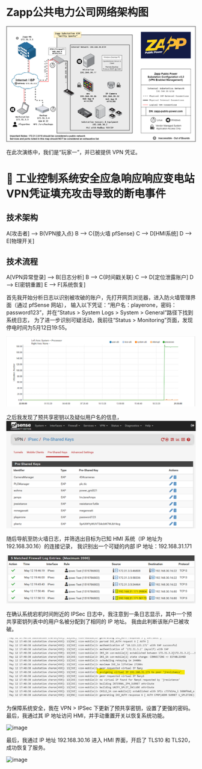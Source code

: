 # Zapp公共电力公司网络架构图

![image](https://github.com/KevinPro1/Blockchain-Security-Portfolio/blob/main/Picture2.png)

在此次演练中，我们是“玩家一”，并已被提供 VPN 凭证。


# 🔌 工业控制系统安全应急响应响应变电站VPN凭证填充攻击导致的断电事件  

## 技术架构

A[攻击者] --> B(VPN接入点)
B --> C{防火墙 pfSense}
C --> D[HMI系统]
D --> E[物理开关]

## 技术流程
A[VPN异常登录] --> B[日志分析]
B --> C{时间戳关联}
C --> D[定位泄露账户]
D --> E[密钥重置]
E --> F[系统恢复]


首先我开始分析日志以识别被攻破的账户，先打开网页浏览器，进入防火墙管理界面（通过 pfSense 网站），
输入以下凭证：“用户名：playerone，密码：password123”，并在“Status > System Logs > System > General”路径下找到系统日志，
为了进一步识别可疑活动，我前往“Status > Monitoring”页面，发现停电时间为5月12日19:55。

![image](https://github.com/KevinPro1/Blockchain-Security-Portfolio/blob/main/status%20monitoring%20interface.png)


之后我发现了预共享密钥以及疑似用户名的信息，
![image](https://github.com/KevinPro1/Blockchain-Security-Portfolio/blob/main/preshared%20keys%E5%85%B1%E4%BA%AB%E5%AF%86%E9%92%A5.png)

随后导航至防火墙日志，并筛选出目标为已知 HMI 系统（IP 地址为 192.168.30.16）的连接记录，
我识别出一个可疑的内部 IP 地址：192.168.31.171

![image](https://github.com/KevinPro1/Blockchain-Security-Portfolio/blob/main/Firewall-Log-Entries.png)


在确认系统宕机时间附近的 IPSec 日志中，我注意到一条日志显示，其中一个预共享密钥列表中的用户名被分配到了相同的 IP 地址。
我由此判断该账户已被攻破。

![image](https://github.com/KevinPro1/Blockchain-Security-Portfolio/blob/main/Ipsec%20Logs.png)


为保障系统安全，我在 VPN > IPSec 下更新了预共享密钥，设置了更强的密码。最后，我通过其 IP 地址访问 HMI，并手动重置开关以恢复系统功能。

![image]()


最后，我通过 IP 地址 192.168.30.16 进入 HMI 界面，开启了 TLS10 和 TLS20，成功恢复了服务。

![image]()




